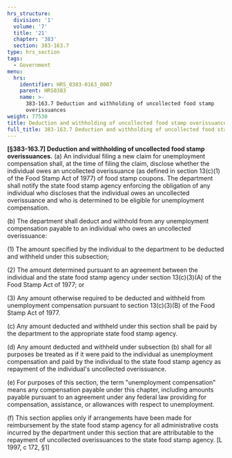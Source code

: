 ```yaml
---
hrs_structure:
  division: '1'
  volume: '7'
  title: '21'
  chapter: '383'
  section: 383-163.7
type: hrs_section
tags:
  - Government
menu:
  hrs:
    identifier: HRS_0383-0163_0007
    parent: HRS0383
    name: >-
      383-163.7 Deduction and withholding of uncollected food stamp
      overissuances
weight: 77530
title: Deduction and withholding of uncollected food stamp overissuances
full_title: 383-163.7 Deduction and withholding of uncollected food stamp overissuances
---
```

**[§383-163.7] Deduction and withholding of uncollected food stamp overissuances.** (a) An individual filing a new claim for unemployment compensation shall, at the time of filing the claim, disclose whether the individual owes an uncollected overissuance (as defined in section 13(c)(1) of the Food Stamp Act of 1977) of food stamp coupons. The department shall notify the state food stamp agency enforcing the obligation of any individual who discloses that the individual owes an uncollected overissuance and who is determined to be eligible for unemployment compensation.

(b) The department shall deduct and withhold from any unemployment compensation payable to an individual who owes an uncollected overissuance:

(1) The amount specified by the individual to the department to be deducted and withheld under this subsection;

(2) The amount determined pursuant to an agreement between the individual and the state food stamp agency under section 13(c)(3)(A) of the Food Stamp Act of 1977; or

(3) Any amount otherwise required to be deducted and withheld from unemployment compensation pursuant to section 13(c)(3)(B) of the Food Stamp Act of 1977.

(c) Any amount deducted and withheld under this section shall be paid by the department to the appropriate state food stamp agency.

(d) Any amount deducted and withheld under subsection (b) shall for all purposes be treated as if it were paid to the individual as unemployment compensation and paid by the individual to the state food stamp agency as repayment of the individual's uncollected overissuance.

(e) For purposes of this section, the term "unemployment compensation" means any compensation payable under this chapter, including amounts payable pursuant to an agreement under any federal law providing for compensation, assistance, or allowances with respect to unemployment.

(f) This section applies only if arrangements have been made for reimbursement by the state food stamp agency for all administrative costs incurred by the department under this section that are attributable to the repayment of uncollected overissuances to the state food stamp agency. [L 1997, c 172, §1]